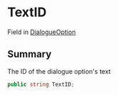 # TextID

Field in [DialogueOption](/api/csharp/yarn.unity.dialogueoption.md)

## Summary


The ID of the dialogue option's text


```csharp
public string TextID;
```

